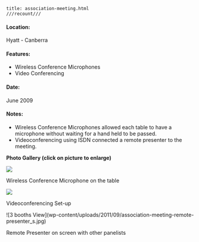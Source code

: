     title: association-meeting.html
    ///recount///

#### Location:

Hyatt - Canberra

#### Features:

 - Wireless Conference Microphones
 - Video Conferencing

#### Date:

June 2009

#### Notes:

 - Wireless Conference Microphones allowed each table to have a microphone without waiting for a hand held to be passed.
 - Videoconferencing using ISDN connected a remote presenter to the meeting.

**Photo Gallery (click on picture to enlarge)**

![ ](wp-content/uploads/2011/09/association-meeting-wireless-mics_s.jpg)

Wireless Conference Microphone on the table

![  ](wp-content/uploads/2011/09/association-meeting-videoconf_s.jpg)

Videoconferencing Set-up

![3 booths View](wp-content/uploads/2011/09/association-meeting-remote- presenter_s.jpg)

Remote Presenter on screen with other panelists